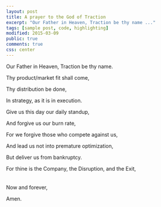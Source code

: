```yaml
---
layout: post
title: A prayer to the God of Traction
excerpt: "Our Father in Heaven, Traction be thy name ..."
tags: [sample post, code, highlighting]
modified: 2015-03-09
public: true
comments: true
css: center
---
```


Our Father in Heaven, Traction be thy name.

Thy product/market fit shall come,

Thy distribution be done,

In strategy, as it is in execution.

Give us this day our daily standup,

And forgive us our burn rate,

For we forgive those who compete against us,

And lead us not into premature optimization,

But deliver us from bankruptcy.

For thine is the Company, the Disruption, and the Exit,
<br><br><br>
Now and forever,

Amen.
